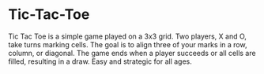 # Tic-Tac-Toe
Tic Tac Toe is a simple game played on a 3x3 grid. Two players, X and O, take turns marking cells. The goal is to align three of your marks in a row, column, or diagonal. The game ends when a player succeeds or all cells are filled, resulting in a draw. Easy and strategic for all ages.

